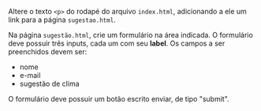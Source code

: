 Altere o texto ```<p>``` do rodapé do arquivo `index.html`, adicionando a ele um link para a página `sugestao.html`.

Na página `sugestão.html`, crie um formulário na área indicada. O formulário deve possuir três inputs, cada um com seu **label**. Os campos a ser preenchidos devem ser:
- nome
- e-mail
- sugestão de clima

O formulário deve possuir um botão escrito enviar, de tipo "submit".